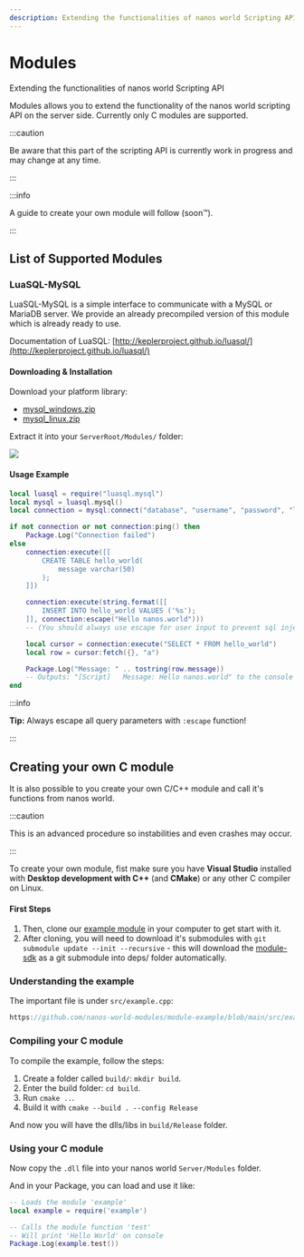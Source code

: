 ```yaml
---
description: Extending the functionalities of nanos world Scripting API
---
```


# Modules

Extending the functionalities of nanos world Scripting API

Modules allows you to extend the functionality of the nanos world scripting API on the server side. Currently only C modules are supported.

:::caution

Be aware that this part of the scripting API is currently work in progress and may change at any time.

:::

:::info

A guide to create your own module will follow \(soon™\).

:::

## List of Supported Modules

### LuaSQL-MySQL

LuaSQL-MySQL is a simple interface to communicate with a MySQL or MariaDB server. We provide an already precompiled version of this module which is already ready to use.

Documentation of LuaSQL: [http://keplerproject.github.io/luasql/](http://keplerproject.github.io/luasql/)

#### Downloading & Installation

Download your platform library:

* [mysql_windows.zip](https://github.com/nanos-world-modules/luasql-mysql/releases/latest/download/mysql_windows.zip)
* [mysql_linux.zip](https://github.com/nanos-world-modules/luasql-mysql/releases/latest/download/mysql_linux.zip)

Extract it into your `ServerRoot/Modules/` folder:

![](/img/docs/modules.jpg)

#### Usage Example

```lua title="Server/Index.lua"
local luasql = require("luasql.mysql")
local mysql = luasql.mysql()
local connection = mysql:connect("database", "username", "password", "localhost", 3306)

if not connection or not connection:ping() then
    Package.Log("Connection failed")
else
    connection:execute([[
        CREATE TABLE hello_world(
            message varchar(50)
        );
    ]])

    connection:execute(string.format([[
        INSERT INTO hello_world VALUES ('%s');
    ]], connection:escape("Hello nanos.world")))
    -- (You should always use escape for user input to prevent sql injection!)

    local cursor = connection:execute("SELECT * FROM hello_world")
    local row = cursor:fetch({}, "a")

    Package.Log("Message: " .. tostring(row.message))
    -- Outputs: "[Script]   Message: Hello nanos.world" to the console
end
```

:::info

**Tip:** Always escape all query parameters with `:escape` function!

:::


## Creating your own C module

It is also possible to you create your own C/C++ module and call it's functions from nanos world.

:::caution

This is an advanced procedure so instabilities and even crashes may occur.

:::


To create your own module, fist make sure you have **Visual Studio** installed with **Desktop development with C++** (and **CMake**) or any other C compiler on Linux.

#### First Steps

1. Then, clone our [example module](https://github.com/nanos-world-modules/module-example) in your computer to get start with it.
2. After cloning, you will need to download it's submodules with `git submodule update --init --recursive` - this will download the [module-sdk](https://github.com/nanos-world/module-sdk/) as a git submodule into deps/ folder automatically.


### Understanding the example

The important file is under `src/example.cpp`:

```cpp reference
https://github.com/nanos-world-modules/module-example/blob/main/src/example.cpp
```


### Compiling your C module

To compile the example, follow the steps:

1. Create a folder called `build/`: `mkdir build`.
2. Enter the build folder: `cd build`.
3. Run `cmake ..`.
4. Build it with `cmake --build . --config Release`

And now you will have the dlls/libs in `build/Release` folder.


### Using your C module

Now copy the `.dll` file into your nanos world `Server/Modules` folder.

And in your Package, you can load and use it like:

```lua
-- Loads the module 'example'
local example = require('example')

-- Calls the module function 'test'
-- Will print 'Hello World' on console
Package.Log(example.test())
```
